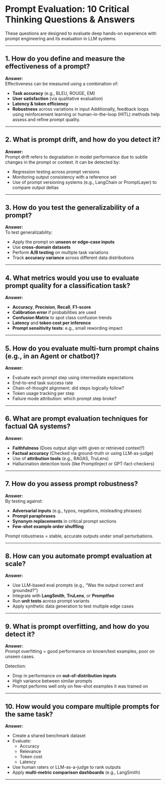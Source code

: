 # Prompt Evaluation: 10 Critical Thinking Questions & Answers

These questions are designed to evaluate deep hands-on experience with prompt engineering and its evaluation in LLM systems.

---

## 1. How do you define and measure the effectiveness of a prompt?

**Answer:**  
Effectiveness can be measured using a combination of:
- **Task accuracy** (e.g., BLEU, ROUGE, EM)
- **User satisfaction** (via qualitative evaluation)
- **Latency & token efficiency**
- **Robustness** across variations in input
Additionally, feedback loops using reinforcement learning or human-in-the-loop (HITL) methods help assess and refine prompt quality.

---

## 2. What is prompt drift, and how do you detect it?

**Answer:**  
Prompt drift refers to degradation in model performance due to subtle changes in the prompt or context. It can be detected by:
- Regression testing across prompt versions
- Monitoring output consistency with a reference set
- Use of prompt versioning systems (e.g., LangChain or PromptLayer) to compare output deltas

---

## 3. How do you test the generalizability of a prompt?

**Answer:**  
To test generalizability:
- Apply the prompt on **unseen or edge-case inputs**
- Use **cross-domain datasets**
- Perform **A/B testing** on multiple task variations
- Track **accuracy variance** across different data distributions

---

## 4. What metrics would you use to evaluate prompt quality for a classification task?

**Answer:**  
- **Accuracy**, **Precision**, **Recall**, **F1-score**
- **Calibration error** if probabilities are used
- **Confusion Matrix** to spot class confusion trends
- **Latency** and **token cost per inference**
- **Prompt sensitivity tests**: e.g., small rewording impact

---

## 5. How do you evaluate multi-turn prompt chains (e.g., in an Agent or chatbot)?

**Answer:**  
- Evaluate each prompt step using intermediate expectations
- End-to-end task success rate
- Chain-of-thought alignment: did steps logically follow?
- Token usage tracking per step
- Failure mode attribution: which prompt step broke?

---

## 6. What are prompt evaluation techniques for factual QA systems?

**Answer:**  
- **Faithfulness** (Does output align with given or retrieved context?)
- **Factual accuracy** (Checked via ground-truth or using LLM-as-judge)
- Use of **attribution tools** (e.g., RAGAS, TruLens)
- Hallucination detection tools (like PromptInject or GPT-fact-checkers)

---

## 7. How do you assess prompt robustness?

**Answer:**  
By testing against:
- **Adversarial inputs** (e.g., typos, negations, misleading phrases)
- **Prompt paraphrases**
- **Synonym replacements** in critical prompt sections
- **Few-shot example order shuffling**

Prompt robustness = stable, accurate outputs under small perturbations.

---

## 8. How can you automate prompt evaluation at scale?

**Answer:**  
- Use LLM-based eval prompts (e.g., “Was the output correct and grounded?”)
- Integrate with **LangSmith**, **TruLens**, or **Promptfoo**
- Run **unit tests** across prompt variants
- Apply synthetic data generation to test multiple edge cases

---

## 9. What is prompt overfitting, and how do you detect it?

**Answer:**  
Prompt overfitting = good performance on known/test examples, poor on unseen cases.

Detection:
- Drop in performance on **out-of-distribution inputs**
- High variance between similar prompts
- Prompt performs well only on few-shot examples it was trained on

---

## 10. How would you compare multiple prompts for the same task?

**Answer:**  
- Create a shared benchmark dataset
- Evaluate:
  - Accuracy
  - Relevance
  - Token cost
  - Latency
- Use human raters or LLM-as-a-judge to rank outputs
- Apply **multi-metric comparison dashboards** (e.g., LangSmith)

---
